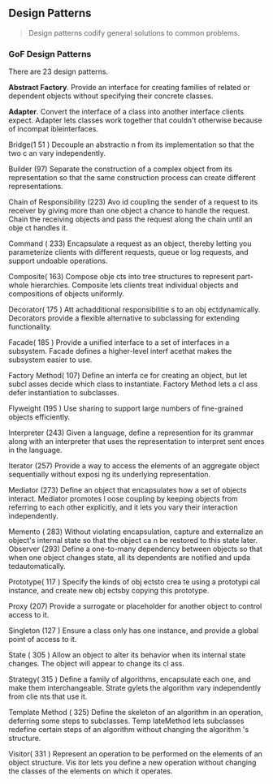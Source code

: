 ## Design Patterns
> Design patterns codify general solutions to common problems.

### GoF Design Patterns
There are 23 design patterns.

**Abstract Factory**. Provide an interface for creating families of related or dependent objects without specifying their concrete classes.

**Adapter**. Convert the interface of a class into another interface clients expect.
Adapter lets classes work together that couldn't otherwise because of incompat ibleinterfaces.

Bridge(1 51 ) Decouple an abstractio n from its implementation so that the two c an vary
independently.

Builder (97) Separate the construction of a complex object from its representation so
that the same construction process can create different representations.

Chain of Responsibility (223) Avo id coupling the sender of a request to its receiver by
giving more than one object a chance to handle the request. Chain the receiving
objects and pass the request along the chain until an obje ct handles it.

Command ( 233) Encapsulate a request as an object, thereby letting you parameterize
clients with different requests, queue or log requests, and support undoable
operations.

Composite( 163) Compose obje cts into tree structures to represent part-whole hierarchies.
Composite lets clients treat individual objects and compositions of objects
uniformly.

Decorator( 175 ) Att achadditional responsibilitie s to an obj ectdynamically. Decorators
provide a flexible alternative to subclassing for extending functionality.

Facade( 185 ) Provide a unified interface to a set of interfaces in a subsystem. Facade
defines a higher-level interf acethat makes the subsystem easier to use.

Factory Method( 107) Define an interfa ce for creating an object, but let subcl asses decide
which class to instantiate. Factory Method lets a cl ass defer instantiation to
subclasses.

Flyweight (195 ) Use sharing to support large numbers of fine-grained objects efficiently.

Interpreter (243) Given a language, define a represention for its grammar along with
an interpreter that uses the representation to interpret sent ences in the language.

Iterator (257) Provide a way to access the elements of an aggregate object sequentially
without exposi ng its underlying representation.

Mediator (273) Define an object that encapsulates how a set of objects interact. Mediator
promotes l oose coupling by keeping objects from referring to each other
explicitly, and it lets you vary their interaction independently.

Memento ( 283) Without violating encapsulation, capture and externalize an object's
internal state so that the object ca n be restored to this state later.
Observer (293) Define a one-to-many dependency between objects so that when one
object changes state, all its dependents are notified and upda tedautomatically.

Prototype( 117 ) Specify the kinds of obj ectsto crea te using a prototypi cal instance, and
create new obj ectsby copying this prototype.

Proxy (207) Provide a surrogate or placeholder for another object to control access to
it.

Singleton (127 ) Ensure a class only has one instance, and provide a global point of
access to it.

State ( 305 ) Allow an object to alter its behavior when its internal state changes. The
object will appear to change its cl ass.

Strategy( 315 ) Define a family of algorithms, encapsulate each one, and make them
interchangeable. Strate gylets the algorithm vary independently from clie nts that
use it.

Template Method ( 325) Define the skeleton of an algorithm in an operation, deferring
some steps to subclasses. Temp lateMethod lets subclasses redefine certain steps
of an algorithm without changing the algorithm 's structure.

Visitor( 331 ) Represent an operation to be performed on the elements of an object
structure. Vis itor lets you define a new operation without changing the classes of
the elements on which it operates.
